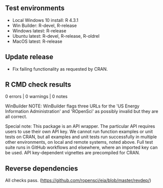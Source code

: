 ## Test environments

* Local Windows 10 install: R 4.3.1
* Win Builder: R-devel, R-release
* Windows latest: R-release
* Ubuntu latest: R-devel, R-release, R-oldrel
* MacOS latest: R-release

## Update release

* Fix failing functionality as requested by CRAN.

## R CMD check results

0 errors | 0 warnings | 0 notes

WinBuilder NOTE: WinBuilder flags three URLs for the 'US Energy Information Administration' and 'ROpenSci' as possibly invalid but they are all correct.

Special note: This package is an API wrapper. The particular API requires users to use their own API key. We cannot run function examples or unit tests on CRAN, but all examples and unit tests run successfully in multiple other environments, on local and remote systems, noted above. Full test suite runs in GitHub workflows and elsewhere, where an imported key can be used. API key-dependent vignettes are precompiled for CRAN.

## Reverse dependencies

All checks pass. (https://github.com/ropensci/eia/blob/master/revdep/)
